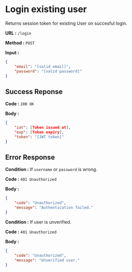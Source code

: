 # Login existing user

Returns session token for existing User on succesful login.

**URL :** `/login`

**Method :** `POST`

**Input :**
```json
{
    "email": "[valid email]",
    "password": "[valid password]"
}
```

## Success Reponse

**Code :** `200 OK`

**Body :**
```json
{
    "iat": [Token issued at],
    "exp": [Token expiry],
    "token": "[JWT token]"
}
```

## Error Response

**Condition :** If `username` or `password` is wrong.

**Code :** `401 Unauthorized`

**Body :**
```json
{
    "code": "Unauthorized",
    "message": "Authentication failed."
}
```

**Condition :** If user is unverified.

**Code :** `401 Unauthorized`

**Body :**
```json
{
    "code": "Unauthorized",
    "message": "Unverified user."
}
```